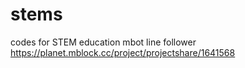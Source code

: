 # stems
codes for STEM education
mbot line follower
https://planet.mblock.cc/project/projectshare/1641568 
